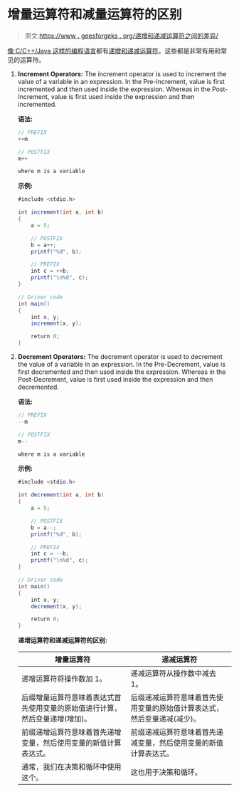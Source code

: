 # 增量运算符和减量运算符的区别

> 原文:[https://www . geesforgeks . org/递增和递减运算符之间的差异/](https://www.geeksforgeeks.org/difference-between-increment-and-decrement-operators/)

[像 C/C++/Java 这样的编程语言](https://www.geeksforgeeks.org/introduction-to-programming-languages/)都有[递增和递减运算符](https://www.geeksforgeeks.org/operators-in-java/)。这些都是非常有用和常见的运算符。

1.  **Increment Operators:** The increment operator is used to increment the value of a variable in an expression. In the Pre-Increment, value is first incremented and then used inside the expression. Whereas in the Post-Increment, value is first used inside the expression and then incremented.

    **语法:**

    ```java
    // PREFIX
    ++m

    // POSTFIX
    m++

    where m is a variable

    ```

    **示例:**

    ```java
    #include <stdio.h>

    int increment(int a, int b)
    {
        a = 5;

        // POSTFIX
        b = a++;
        printf("%d", b);

        // PREFIX
        int c = ++b;
        printf("\n%d", c);
    }

    // Driver code
    int main()
    {
        int x, y;
        increment(x, y);

        return 0;
    }
    ```

2.  **Decrement Operators:** The decrement operator is used to decrement the value of a variable in an expression. In the Pre-Decrement, value is first decremented and then used inside the expression. Whereas in the Post-Decrement, value is first used inside the expression and then decremented.

    **语法:**

    ```java
    // PREFIX
    --m

    // POSTFIX
    m--

    where m is a variable

    ```

    **示例:**

    ```java
    #include <stdio.h>

    int decrement(int a, int b)
    {
        a = 5;

        // POSTFIX
        b = a--;
        printf("%d", b);

        // PREFIX
        int c = --b;
        printf("\n%d", c);
    }

    // Driver code
    int main()
    {
        int x, y;
        decrement(x, y);

        return 0;
    }
    ```

    **递增运算符和递减运算符的区别:**

    | 增量运算符 | 递减运算符 |
    | --- | --- |
    | 递增运算符将操作数加 1。 | 递减运算符从操作数中减去 1。 |
    | 后缀增量运算符意味着表达式首先使用变量的原始值进行计算，然后变量递增(增加)。 | 后缀递减运算符意味着首先使用变量的原始值计算表达式，然后变量递减(减少)。 |
    | 前缀递增运算符意味着首先递增变量，然后使用变量的新值计算表达式。 | 前缀递减运算符意味着首先递减变量，然后使用变量的新值计算表达式。 |
    | 通常，我们在决策和循环中使用这个。 | 这也用于决策和循环。 |